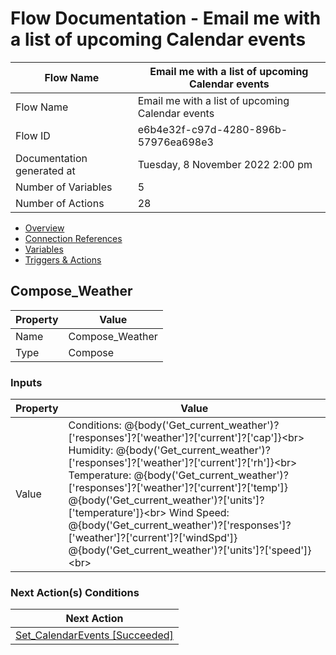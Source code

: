 ﻿# Flow Documentation \- Email me with a list of upcoming Calendar events

| Flow Name                  | Email me with a list of upcoming Calendar events |
| -------------------------- | ------------------------------------------------ |
| Flow Name                  | Email me with a list of upcoming Calendar events |
| Flow ID                    | e6b4e32f\-c97d\-4280\-896b\-57976ea698e3         |
| Documentation generated at | Tuesday, 8 November 2022 2:00 pm                 |
| Number of Variables        | 5                                                |
| Number of Actions          | 28                                               |

- [Overview](../index-Email-me-with-a-list-of-upcoming-Calendar-events(e6b4e32f-c97d-4280-896b-57976ea698e3).md)
- [Connection References](../connections-Email-me-with-a-list-of-upcoming-Calendar-events(e6b4e32f-c97d-4280-896b-57976ea698e3).md)
- [Variables](../variables-Email-me-with-a-list-of-upcoming-Calendar-events(e6b4e32f-c97d-4280-896b-57976ea698e3).md)
- [Triggers & Actions](../triggersactions-Email-me-with-a-list-of-upcoming-Calendar-events(e6b4e32f-c97d-4280-896b-57976ea698e3).md)

## Compose\_Weather

| Property | Value            |
| -------- | ---------------- |
| Name     | Compose\_Weather |
| Type     | Compose          |

### Inputs

| Property | Value                                                                                                                                                                                                                                                                                                                                                                                                                                                                                                                                                          |
| -------- | -------------------------------------------------------------------------------------------------------------------------------------------------------------------------------------------------------------------------------------------------------------------------------------------------------------------------------------------------------------------------------------------------------------------------------------------------------------------------------------------------------------------------------------------------------------- |
| Value    | Conditions: @{body('Get\_current\_weather')?\['responses'\]?\['weather'\]?\['current'\]?\['cap'\]}\<br\> Humidity: @{body('Get\_current\_weather')?\['responses'\]?\['weather'\]?\['current'\]?\['rh'\]}\<br\> Temperature: @{body('Get\_current\_weather')?\['responses'\]?\['weather'\]?\['current'\]?\['temp'\]} @{body('Get\_current\_weather')?\['units'\]?\['temperature'\]}\<br\> Wind Speed: @{body('Get\_current\_weather')?\['responses'\]?\['weather'\]?\['current'\]?\['windSpd'\]} @{body('Get\_current\_weather')?\['units'\]?\['speed'\]}\<br\> |

### Next Action(s) Conditions

| Next Action                                                                                                                                       |
| ------------------------------------------------------------------------------------------------------------------------------------------------- |
| [Set\_CalendarEvents \[Succeeded\]](Set_CalendarEvents-Email-me-with-a-list-of-upcoming-Calendar-events(e6b4e32f-c97d-4280-896b-57976ea698e3).md) |
